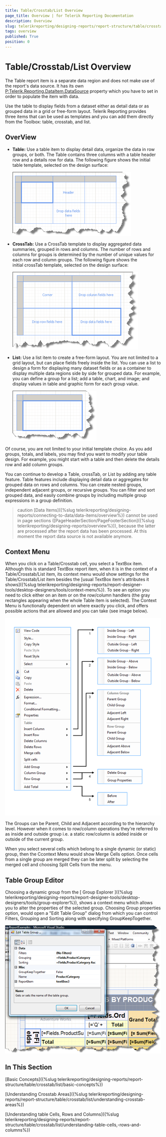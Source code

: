 ```yaml
---
title: Table/Crosstab/List Overview
page_title: Overview | for Telerik Reporting Documentation
description: Overview
slug: telerikreporting/designing-reports/report-structure/table/crosstab/list/overview
tags: overview
published: True
position: 0
---
```


# Table/Crosstab/List Overview



The Table report item is a separate data region and does not make use of the report's data source. It has its own
        [P:Telerik.Reporting.DataItem.DataSource]() property which you have to set in order to populate the item with data.
      

Use the table to display fields from a dataset either as detail data or as grouped data in a grid or free-form layout. Telerik Reporting provides three items that can be used as templates and you can add them directly from the Toolbox: table, crosstab, and list.

## OverView

* __Table:__ Use a table item to display detail data, organize the data in row groups, or both. The Table contains three columns with a table header row and a details row for data. The following figure shows the initial table template, selected on the design surface:
                
  ![](images/table1.png)

* __CrossTab:__ Use a CrossTab template to display aggregated data summaries, grouped in rows and columns. The number of rows and columns for groups is determined by the number of unique values for each row and column groups. The following figure shows the initial crossTab template, selected on the design surface:
                
  ![](images/table2.png)

* __List:__ Use a list item to create a free-form layout. You are not limited to a grid layout, but can place fields freely inside the list. You can use a list to design a form for displaying many dataset fields or as a container to display multiple data regions side by side for grouped data. For example, you can define a group for a list; add a table, chart, and image; and display values in table and graphic form for each group value.
                
  ![](images/table3.png)

Of course, you are not limited to your initial template choice. As you add groups, totals, and labels, you may find you want to modify your table design. For example, you might start with a table and then delete the details row and add column groups.

You can continue to develop a Table, crossTab, or List by adding any table feature. Table features include displaying detail data or aggregates for grouped data on rows and columns. You can create nested groups, independent adjacent groups, or recursive groups. You can filter and sort grouped data, and easily combine groups by including multiple group expressions in a group definition.

>caution [Data Items]({%slug telerikreporting/designing-reports/connecting-to-data/data-items/overview%}) cannot be used in page sections ([PageHeaderSection/PageFooterSection]({%slug telerikreporting/designing-reports/overview%})), because the latter are processed            after the report data has been processed. At this moment the report data source is not available anymore.          


## Context Menu

When you click on a Table/Crosstab cell, you select a TextBox item. Although this is standard TextBox report item, when it is in the context of a Table/Crosstab/List item, its context menu would show settings for the Table/Crosstab/List item besides the [usual TextBox item's attributes it shows]({%slug telerikreporting/designing-reports/report-designer-tools/desktop-designers/tools/context-menu%}). 
          To see an option you need to click either on an item or on the row/column handlers (the gray rectangles appearing when the whole Table item is selected). The Context Menu is functionally dependent on where exactly you click, and offers possible actions that are allowed and you can take (see image below).
          
  ![](images/CrossTabContextMenu2.png)

The Groups can be Parent, Child and Adjacent according to the hierarchy level. However when it comes to row/column operations they're referred to as inside and outside group i.e. a static row/column is added inside or outside of the current group.

When you select several cells which belong to a single dynamic (or static) group, then the Ccontext Menu would show Merge Cells option. Once cells from a single group are merged they can be later split by selecting the merged cell and choosing Split Cells from the menu.

## Table Group Editor

Choosing a dynamic group from the
          [
            Group
            Explorer
          ]({%slug telerikreporting/designing-reports/report-designer-tools/desktop-designers/tools/group-explorer%}), shows a context menu which allows you to alter the
          properties of the selected group. Choosing Group properties option,
          would open a "Edit Table Group" dialog from which you can control
          Filters, Grouping and Sorting along with specifying GroupKeepTogether.
          
  ![](images/TableGroupEditor.png)

## In This Section

[Basic Concepts]({%slug telerikreporting/designing-reports/report-structure/table/crosstab/list/basic-concepts%})

[Understanding Crosstab Areas]({%slug telerikreporting/designing-reports/report-structure/table/crosstab/list/understanding-crosstab-areas%})

[Understanding table Cells, Rows and Columns]({%slug telerikreporting/designing-reports/report-structure/table/crosstab/list/understanding-table-cells,-rows-and-columns%})
